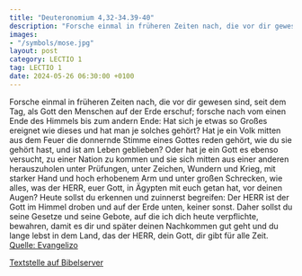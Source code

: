 ```yaml
---
title: "Deuteronomium 4,32-34.39-40"
description: "Forsche einmal in früheren Zeiten nach, die vor dir gewesen sind, seit dem Tag, als Gott den Menschen auf der Erde erschuf; forsche nach vom einen Ende des Himmels bis zum andern Ende: Hat sich je etwas so Großes ereignet wie dieses und hat man je solches gehört? Hat je ein Volk ...."
images:
- "/symbols/mose.jpg"
layout: post
category: LECTIO 1
tag: LECTIO 1
date: 2024-05-26 06:30:00 +0100
---
```

Forsche einmal in früheren Zeiten nach, die vor dir gewesen sind, seit dem Tag, als Gott den Menschen auf der Erde erschuf; forsche nach vom einen Ende des Himmels bis zum andern Ende: Hat sich je etwas so Großes ereignet wie dieses und hat man je solches gehört?
Hat je ein Volk mitten aus dem Feuer die donnernde Stimme eines Gottes reden gehört, wie du sie gehört hast, und ist am Leben geblieben?
Oder hat je ein Gott es ebenso versucht, zu einer Nation zu kommen und sie sich mitten aus einer anderen herauszuholen unter Prüfungen, unter Zeichen, Wundern und Krieg, mit starker Hand und hoch erhobenem Arm und unter großen Schrecken, wie alles, was der HERR, euer Gott, in Ägypten mit euch getan hat, vor deinen Augen?
Heute sollst du erkennen und zuinnerst begreifen: Der HERR ist der Gott im Himmel droben und auf der Erde unten, keiner sonst.<!--more-->
Daher sollst du seine Gesetze und seine Gebote, auf die ich dich heute verpflichte, bewahren, damit es dir und später deinen Nachkommen gut geht und du lange lebst in dem Land, das der HERR, dein Gott, dir gibt für alle Zeit.<br>
[Quelle: Evangelizo](https://evangeliumtagfuertag.org/DE/gospel)

[Textstelle auf Bibelserver](https://www.bibleserver.com/EU/5.Mose4,32-34.39-40)
